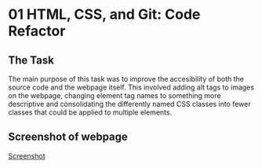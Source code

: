 # 01 HTML, CSS, and Git: Code Refactor

## The Task
The main purpose of this task was to improve the accesibility of both the source code and the webpage itself. This involved adding alt tags to images on the webpage, changing element tag names to something more descriptive and consolidating the differently named CSS classes into fewer classes that could be applied to multiple elements. 

## Screenshot of webpage

[Screenshot](./assets/Homework-Screenshot.jpeg)


